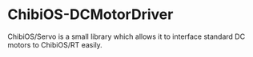 ChibiOS-DCMotorDriver
=====================

ChibiOS/Servo is a small library which allows it to interface standard DC motors to ChibiOS/RT easily.
